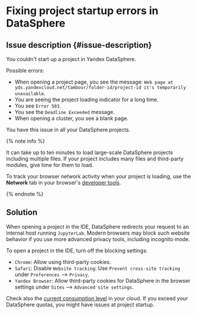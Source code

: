 # Fixing project startup errors in DataSphere

## Issue description {#issue-description}
You couldn't start up a project in Yandex DataSphere.

Possible errors:
- When opening a project page, you see the message: `Web page at yds.yandexcloud.net/tambour/folder-id/project-id it's temporarily unavailable`.
- You are seeing the project loading indicator for a long time.
- You see `Error 503`.
- You see the `Deadline Exceeded` message.
- When opening a cluster, you see a blank page.

You have this issue in all your DataSphere projects.

{% note info %}

It can take up to ten minutes to load large-scale DataSphere projects including multiple files. If your project includes many files and third-party modules, give time for them to load.

To track your browser network activity when your project is loading, use the **Network** tab in your browser's [developer tools](../../../support/create-har.md).

{% endnote %}

## Solution

When opening a project in the IDE, DataSphere redirects your request to an internal host running `JupyterLab`. Modern browsers may block such website behavior if you use more advanced privacy tools, including incognito mode.

To open a project in the IDE, turn off the blocking settings:
- `Chrome`: Allow using third-party cookies.
- `Safari`: Disable `Website tracking`: Use `Prevent cross-site tracking` under `Preferences` ⟶ `Privacy`.
- `Yandex Browser`: Allow third-party cookies for DataSphere in the browser settings under `Sites` ⟶ `Advanced site settings`.

Check also the [current consumption level](https://console.cloud.yandex.com/cloud?section=quotas) in your cloud. If you exceed your DataSphere quotas, you might have issues at project startup.